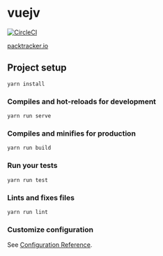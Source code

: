 # vuejv
[![CircleCI](https://circleci.com/gh/jprando/vuejv/tree/master.svg?style=svg&circle-token=8467994cc2e405c0f3f509d2c0bb9eadb500a9c4)](https://circleci.com/gh/jprando/vuejv/tree/master)

[packtracker.io](https://app.packtracker.io/organizations/329/projects/258)

## Project setup
```
yarn install
```

### Compiles and hot-reloads for development
```
yarn run serve
```

### Compiles and minifies for production
```
yarn run build
```

### Run your tests
```
yarn run test
```

### Lints and fixes files
```
yarn run lint
```

### Customize configuration
See [Configuration Reference](https://cli.vuejs.org/config/).
